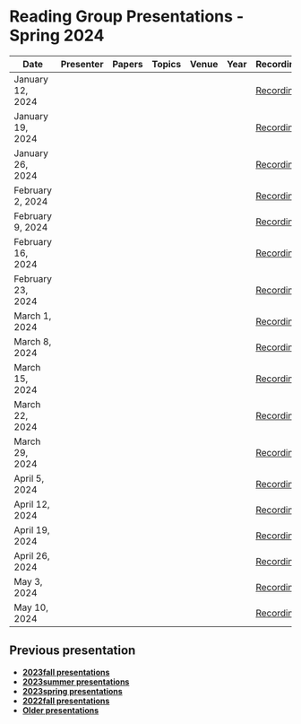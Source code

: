 # Reading Group Presentations - Spring 2024
| Date         | Presenter | Papers                                                                                                                       | Topics                          | Venue              | Year            | Recording     | Slides     |
|--------------|-----------|------------------------------------------------------------------------------------------------------------------------------|---------------------------------|--------------------|-----------------|-----------|--------|
|January 12, 2024|  |  |  |  || [Recording](link) | [Slides](link) |
|January 19, 2024|  |  |  |  || [Recording](link) | [Slides](link) |
|January 26, 2024|  |  |  |  || [Recording](link) | [Slides](link) |
|February 2, 2024|  |  |  |  || [Recording](link) | [Slides](link) |
|February 9, 2024|  |  |  |  || [Recording](link) | [Slides](link) |
|February 16, 2024|  |  |  |  || [Recording](link) | [Slides](link) |
|February 23, 2024|  |  |  |  || [Recording](link) | [Slides](link) |
|March 1, 2024|  |  |  |  || [Recording](link) | [Slides](link) |
|March 8, 2024|  |  |  |  || [Recording](link) | [Slides](link) |
|March 15, 2024|  |  |  |  || [Recording](link) | [Slides](link) |
|March 22, 2024|  |  |  |  || [Recording](link) | [Slides](link) |
|March 29, 2024|  |  |  |  || [Recording](link) | [Slides](link) |
|April 5, 2024|  |  |  |  || [Recording](link) | [Slides](link) |
|April 12, 2024|  |  |  |  || [Recording](link) | [Slides](link) |
|April 19, 2024|  |  |  |  || [Recording](link) | [Slides](link) |
|April 26, 2024|  |  |  |  || [Recording](link) | [Slides](link) |
|May 3, 2024|  |  |  |  || [Recording](link) | [Slides](link) |
|May 10, 2024|  |  |  |  || [Recording](link) | [Slides](link) |


## Previous presentation
- **[2023fall presentations](history/2023fall.md)**
- **[2023summer presentations](history/2023summer.md)**
- **[2023spring presentations](history/2023spring.md)**
- **[2022fall presentations](history/2022fall.md)**
- **[Older presentations](history/History.md)**
